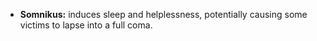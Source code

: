 -   **Somnikus:** induces sleep and helplessness, potentially causing some victims to lapse into a full coma.